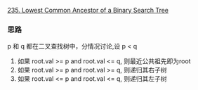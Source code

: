 [235. Lowest Common Ancestor of a Binary Search Tree](https://leetcode.com/problems/lowest-common-ancestor-of-a-binary-search-tree/)

### 思路
p 和 q 都在二叉查找树中，分情况讨论,设 p < q
1. 如果 root.val >= p and root.val <= q, 则最近公共祖先即为root
2. 如果 root.val >= p and root.val >= q, 则递归其右子树
3. 如果 root.val <= p and root.val <= q, 则递归其左子树